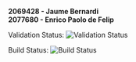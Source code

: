 **2069428 - Jaume Bernardi**<br>
**2077680 - Enrico Paolo de Felip**

Validation Status: ![Validation Status](https://img.shields.io/badge/Validation-Success-green)

Build Status: ![Build Status](https://img.shields.io/badge/Build-Failed-red)

